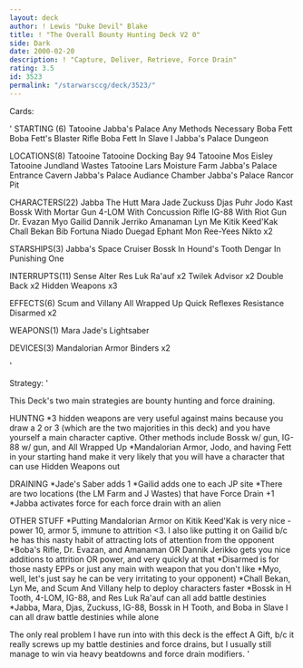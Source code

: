 ```yaml
---
layout: deck
author: ! Lewis "Duke Devil" Blake
title: ! "The Overall Bounty Hunting Deck V2 0"
side: Dark
date: 2000-02-20
description: ! "Capture, Deliver, Retrieve, Force Drain"
rating: 3.5
id: 3523
permalink: "/starwarsccg/deck/3523/"
---
```

Cards: 

' STARTING (6)
Tatooine Jabba's Palace
Any Methods Necessary
Boba Fett
Boba Fett's Blaster Rifle
Boba Fett In Slave I
Jabba's Palace Dungeon

 LOCATIONS(8)
Tatooine
Tatooine Docking Bay 94
Tatooine Mos Eisley
Tatooine Jundland Wastes
Tatooine Lars Moisture Farm
Jabba's Palace Entrance Cavern
Jabba's Palace Audiance Chamber
Jabba's Palace Rancor Pit

 CHARACTERS(22)
Jabba The Hutt
Mara Jade
Zuckuss
Djas Puhr
Jodo Kast
Bossk With Mortar Gun
4-LOM With Concussion Rifle
IG-88 With Riot Gun
Dr. Evazan
Myo
Gailid
Dannik Jerriko
Amanaman
Lyn Me
Kitik Keed'Kak
Chall Bekan
Bib Fortuna
Niado Duegad
Ephant Mon
Ree-Yees
Nikto x2

 STARSHIPS(3)
Jabba's Space Cruiser
Bossk In Hound's Tooth
Dengar In Punishing One

 INTERRUPTS(11)
Sense
Alter
Res Luk Ra'auf x2
Twilek Advisor x2
Double Back x2
Hidden Weapons x3

 EFFECTS(6)
Scum and Villany
All Wrapped Up
Quick Reflexes
Resistance
Disarmed x2

 WEAPONS(1)
Mara Jade's Lightsaber

 DEVICES(3)
Mandalorian Armor
Binders x2

'

Strategy: '

This Deck's two main strategies are bounty hunting and force draining.

HUNTNG
 *3 hidden weapons are very useful against mains because you draw a 2 or 3 (which are the two majorities in this deck) and you have yourself a main character captive.	Other methods include Bossk w/ gun, IG-88 w/ gun, and All Wrapped Up
 *Mandalorian Armor, Jodo, and having Fett in your starting hand make it very likely that you will have a character that can use Hidden Weapons out

DRAINING
 *Jade's Saber adds 1
 *Gailid adds one to each JP site
 *There are two locations (the LM Farm and J Wastes) that  have Force Drain +1
 *Jabba activates force for each force drain with an alien

OTHER STUFF
 *Putting Mandalorian Armor on Kitik Keed'Kak is very nice - power 10, armor 5, immune to attrition <3.  I also like putting it on Gailid b/c he has this nasty habit of attracting lots of attention from the opponent
 *Boba's Rifle, Dr. Evazan, and Amanaman OR Dannik Jerikko gets you nice additions to attrition OR power, and very quickly at that
 *Disarmed is for those nasty EPPs or just any main with weapon that you don't like
 *Myo, well, let's just say he can be very irritating to your opponent)
 *Chall Bekan, Lyn Me, and Scum And Villany help to deploy characters faster
 *Bossk in H Tooth, 4-LOM, IG-88, and Res Luk Ra'auf can all add battle destinies
 *Jabba, Mara, Djas, Zuckuss, IG-88, Bossk in H Tooth, and Boba in Slave I can all draw battle destinies while alone


The only real problem I have run into with this deck is the effect A Gift, b/c it really screws up my battle destinies and force drains, but I usually still manage to win via heavy beatdowns and force drain modifiers.  '
